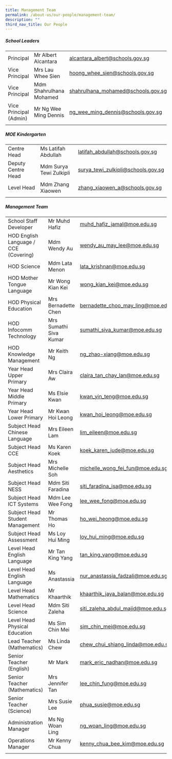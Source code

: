 ```yaml
---
title: Management Team
permalink: /about-us/our-people/management-team/
description: ""
third_nav_title: Our People
---
```

##### School Leaders

| | | |
|---|---|---|
| Principal   |  Mr Albert Alcantara | [alcantara\_albert@schools.gov.sg](mailto:alcantara_albert@schools.gov.sg) |
| Vice Principal  |  Mrs Lau Whee Sien |  [hoong\_whee\_sien@schools.gov.sg](mailto:hoong_whee_sien@schools.gov.sg) |
|  Vice Principal  |  Mdm Shahrulhana Mohamed |  [shahrulhana\_mohamed@schools.gov.sg](mailto:shahrulhana_mohamed@schools.gov.sg)  |
|  Vice Principal (Admin)  |  Mr Ng Wee Ming Dennis |  [ng\_wee\_ming\_dennis@schools.gov.sg](mailto:ng_wee_ming_dennis@schools.gov.sg) |
| | |

##### MOE Kindergarten

| | | |
|---|---|---|
| Centre Head  |  Ms Latifah Abdullah |  latifah_abdullah@schools.gov.sg |
|  Deputy Centre Head  |  Mdm Surya Tewi Zulkipli |  surya_tewi_zulkipli@schools.gov.sg |
|  Level Head  |  Mdm Zhang Xiaowen  |  zhang_xiaowen_a@schools.gov.sg  |
| | |

##### Management Team

| | | |
|---|---|---|
| School Staff Developer | Mr Muhd Hafiz | muhd_hafiz_jamal@moe.edu.sg |
| HOD English Language / CCE (Covering) | Mdm Wendy Au  | wendy_au_may_lee@moe.edu.sg  |
| HOD Science | Mdm Lata Menon | lata_krishnan@moe.edu.sg |
| HOD Mother Tongue Language | Mr Wong Kian Kei | wong_kian_kei@moe.edu.sg |
| HOD Physical Education | Mrs Bernadette Chen | bernadette_choo_may_ling@moe.edu.sg |
| HOD Infocomm Technology | Mrs Sumathi Siva Kumar | sumathi_siva_kumar@moe.edu.sg |
| HOD Knowledge Management | Mr Keith Ng | ng_zhao-xiang@moe.edu.sg |
| Year Head Upper Primary | Mrs Claira Aw | claira_tan_chay_lan@moe.edu.sg |
| Year Head Middle Primary | Ms Elsie Kwan | kwan_yin_teng@moe.edu.sg |
| Year Head Lower Primary | Mr Kwan Hoi Leong | kwan_hoi_leong@moe.edu.sg |
| Subject Head Chinese Language | Mrs Eileen Lam | lim_eileen@moe.edu.sg |
| Subject Head CCE | Ms Karen Koek | koek_karen_jude@moe.edu.sg |
| Subject Head Aesthetics | Mrs Michelle Soh | michelle_wong_fei_fun@moe.edu.sg |
| Subject Head NESS | Mdm Siti Faradina | siti_faradina_isa@moe.edu.sg |
| Subject Head ICT Systems | Mdm Lee Wee Fong | lee_wee_fong@moe.edu.sg |
| Subject Head Student Management | Mr Thomas Ho | ho_wei_heong@moe.edu.sg  |
| Subject Head Assessment | Ms Loy Hui Ming  | loy_hui_ming@moe.edu.sg  |
| Level Head English Language | Mr Tan King Yang | tan_king_yang@moe.edu.sg |
| Level Head English Language | Ms Anastassia | nur_anastassia_fadzali@moe.edu.sg  |
| Level Head Mathematics | Mr Khaarthik  | khaarthik_jaya_balan@moe.edu.sg  |
| Level Head Science | Mdm Siti Zaleha  | siti_zaleha_abdul_majid@moe.edu.sg  |
| Level Head Physical Education | Ms Sim Chin Mei | sim_chin_mei@moe.edu.sg |
| Lead Teacher (Mathematics) | Ms Linda Chew | chew_chui_shiang_linda@moe.edu.sg |
| Senior Teacher (English) | Mr Mark | mark_eric_nadhan@moe.edu.sg |
| Senior Teacher (Mathematics) | Mrs Jennifer Tan | lee_chin_fung@moe.edu.sg |
| Senior Teacher (Science) | Mrs Susie Lee | phua_susie@moe.edu.sg |
| Administration Manager  | Ms Ng Woan Ling  | ng_woan_ling@moe.edu.sg  |
| Operations Manager  | Mr Kenny Chua  | kenny_chua_bee_kim@moe.edu.sg  |
| | |